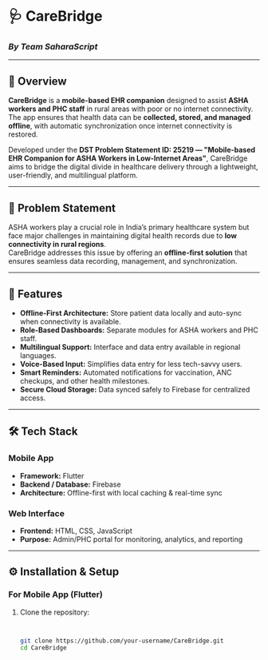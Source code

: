 # 🩺 CareBridge  
### *By Team SaharaScript*

---

## 📘 Overview  
**CareBridge** is a **mobile-based EHR companion** designed to assist **ASHA workers and PHC staff** in rural areas with poor or no internet connectivity.  
The app ensures that health data can be **collected, stored, and managed offline**, with automatic synchronization once internet connectivity is restored.  

Developed under the **DST Problem Statement ID: 25219 — "Mobile-based EHR Companion for ASHA Workers in Low-Internet Areas"**, CareBridge aims to bridge the digital divide in healthcare delivery through a lightweight, user-friendly, and multilingual platform.

---

## 🧩 Problem Statement  
ASHA workers play a crucial role in India’s primary healthcare system but face major challenges in maintaining digital health records due to **low connectivity in rural regions**.  
CareBridge addresses this issue by offering an **offline-first solution** that ensures seamless data recording, management, and synchronization.

---

## 🌟 Features  
- **Offline-First Architecture:** Store patient data locally and auto-sync when connectivity is available.  
- **Role-Based Dashboards:** Separate modules for ASHA workers and PHC staff.  
- **Multilingual Support:** Interface and data entry available in regional languages.  
- **Voice-Based Input:** Simplifies data entry for less tech-savvy users.  
- **Smart Reminders:** Automated notifications for vaccination, ANC checkups, and other health milestones.  
- **Secure Cloud Storage:** Data synced safely to Firebase for centralized access.

---

## 🛠️ Tech Stack  
### Mobile App  
- **Framework:** Flutter  
- **Backend / Database:** Firebase  
- **Architecture:** Offline-first with local caching & real-time sync  

### Web Interface  
- **Frontend:** HTML, CSS, JavaScript  
- **Purpose:** Admin/PHC portal for monitoring, analytics, and reporting  

---

## ⚙️ Installation & Setup  

### For Mobile App (Flutter)  
1. Clone the repository:  
   ```bash
   

   git clone https://github.com/your-username/CareBridge.git
   cd CareBridge

